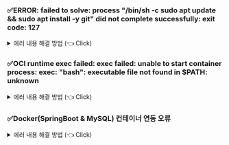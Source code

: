 ### ✅ERROR: failed to solve: process "/bin/sh -c sudo apt update && sudo apt install -y git" did not complete successfully: exit code: 127

<details>
   <summary> 에러 내용 해결 방법 (👈 Click)</summary>
<br />

* git과 ubuntu가 같이 있는 이미지가 없어 커스텀 이미지를 만들던 도중 발생했던 오류

```dockerfile
 => ERROR [2/2] RUN sudo apt update && sudo apt install -y git                                                                                                                                                                  0.1s
------
 > [2/2] RUN sudo apt update && sudo apt install -y git:
0.102 /bin/sh: sudo: command not found
------
Dockerfile:3
--------------------
   1 |     FROM ubuntu
   2 |     
   3 | >>> RUN sudo apt update && sudo apt install -y git
   4 |     
   5 |     ENTRYPOINT ["/bin/bash", "-c", "sleep 500"]
--------------------
ERROR: failed to solve: process "/bin/sh -c sudo apt update && sudo apt install -y git" did not complete successfully: exit code: 127
```

* 기본 shell이나 sudo 명령어가 없는 경우 `sudo` 명령어를 인식하지 못한다는 것이다.
* 아래와 같이 수정하여 작성했다.

```dockerfile
FROM ubuntu

RUN apt update && apt install -y git

ENTRYPOINT ["/bin/bash", "-c", "sleep 500"]
```

-----------------------
</details>

### ✅OCI runtime exec failed: exec failed: unable to start container process: exec: "bash": executable file not found in $PATH: unknown

<details>
   <summary> 에러 내용 해결 방법 (👈 Click)</summary>
<br />

* 백엔드와 프론트엔드 프로젝트를 Docker로 배포하는 과정이 어떤지 실습해보는 과정 중에서 프론트엔드 프로젝트를 Docker 컨테이너로 실행시키기 위해 아래와 같이 입력했는데 제목과 같은 오류가 발생했다.

```dockerfile
docker exec -it [컨테이너 ID] bash
```

* Next.js 도커 컨테이너에서 bash가 실행되지 않는 이유는 기본 이미지가 alpine 리눅스가 slim 버전을 사용하기 때문이다.
* 따라서 커스텀으로 직접 bash를 설치할 수 있도록 `RUN` 명령어를 추가하여 거기서 추가 작업을 처리할 수 있도록 하거나 아니면 `sh`로 접속하면 된다.

```dockerfile
docker exec -it [컨테이너 ID] sh
```

-----------------------
</details>

### ✅Docker(SpringBoot & MySQL) 컨테이너 연동 오류

<details>
   <summary> 에러 내용 해결 방법 (👈 Click)</summary>
<br />

[img.png](docker_img/img.png)

* 각각의 컨테이너는 자신만의 네트워크망과 IP 주소를 가진다.
* 호스트 컴퓨터의 입장에서 localhost는 호스트 컴퓨터 자체를 가리키고 Spring 컨테이너의 입장에서 localhost는 Spring 자체를 가리킨다.

```yaml
spring:
  datasource:
    url: jdbc:mysql://localhost:3306/mydb
    username: root
    password: pwd1234
    driver-class-name: com.mysql.cj.jdbc.Driver
```

* Spring 애플리케이션에서 필요한 `application.yml` 파일이다.
* `url` 속성을 보면 `localhost`가 보이는데 이는 Docker 컨테이너 입장으로 접근해보면 Spring 컨테이너 자체를 가리키는 것이고 Spring 컨테이너 내부에 MySQL이 존재하는 것으로 생각할 수 있다.
* 따라서, 여기서 `url`을 수정해 `localhost` 대신에 docker-compose에 작성한 이름을 입력해주면 된다.

```yaml
spring:
  datasource:
    url: jdbc:mysql://[Docker Compose에 작성한 서비스명]:3306/mydb
    username: root
    password: pwd1234
    driver-class-name: com.mysql.cj.jdbc.Driver
```

-----------------------
</details>
